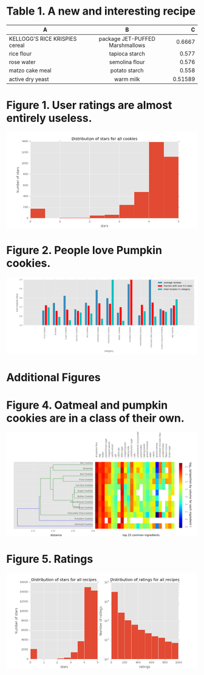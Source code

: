 





# Table 1. A new and interesting recipe

| A        |B           | C  |
| ------------- |:-------------:| -----:|
| KELLOGG'S RICE KRISPIES cereal      | package JET-PUFFED Marshmallows | 0.6667 |
| rice flour      | tapioca starch      |   0.577 |
| rose water | semolina flour      |    0.576 |
| matzo cake meal | potato starch | 0.558 |
| active dry yeast | warm milk | 0.51589 |


# Figure 1. User ratings are almost entirely useless.

![alt tag](https://github.com/jrhouser/cookie-recipe-scraper/blob/master/figure2.png)


# Figure 2. People love Pumpkin cookies.

![alt tag](https://github.com/jrhouser/cookie-recipe-scraper/blob/master/figure_1.png)


# Additional Figures

# Figure 4. Oatmeal and pumpkin cookies are in a class of their own.
![alt tag](https://github.com/jrhouser/cookie-recipe-scraper/blob/master/figure3.png)

# Figure 5. Ratings 
![alt tag](https://github.com/jrhouser/cookie-recipe-scraper/blob/master/figure2_merged.png)

